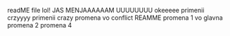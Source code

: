 readME file lol!
JAS MENJAAAAAAM UUUUUUUU
okeeeee
primenii crzyyyy
primenii crazy
promena vo conflict REAMME
promena 1 vo glavna 
promena 2
promena 4
